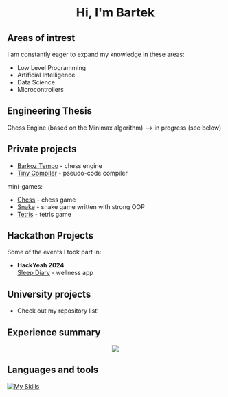 <h1 align="center"> Hi, I'm Bartek </h1>

## Areas of intrest

I am constantly eager to expand my knowledge in these areas:

- Low Level Programming
- Artificial Intelligence
- Data Science
- Microcontrollers


## Engineering Thesis

Chess Engine (based on the Minimax algorithm) —> in progress (see below)


## Private projects

  - [Barkoz Tempo](https://github.com/bartlomiejkozka/Barkoz-Tempo "Visit the repository") - chess engine
  - [Tiny Compiler](https://github.com/bartlomiejkozka/teeny-tiny-compiler "Visit the repository") - pseudo-code compiler

mini-games:
  - [Chess](https://github.com/bartlomiejkozka/chess_game "Visit the repository") - chess game
  - [Snake](https://github.com/bartlomiejkozka/snake_game "Visit the repository") - snake game written with strong OOP
  - [Tetris](https://github.com/bartlomiejkozka/tetris_game "Visit the repository") - tetris game


## Hackathon Projects  

Some of the events I took part in:  

- **HackYeah 2024**\
[Sleep Diary](https://github.com/bartlomiejkozka/sleep_diary "Visit the repository") - wellness app


## University projects

- Check out my repository list!

      
## Experience summary

<p align="center">
  <img src="https://github-readme-stats-eosin-one-98.vercel.app/api/top-langs/?username=bartlomiejkozka&theme=radical&layout=compact&hide_border=false&count_private=true&hide_title=true&hide=html,jupyter%20notebook" />
</p>

## Languages and tools

[![My Skills](https://skillicons.dev/icons?i=linux,bash,c,cpp,cs,java,cmake,py,fastapi,git,github,html,css,js,php,flutter,dart,bitbucket,docker,r&theme=dark&perline=10)](https://skillicons.dev)
